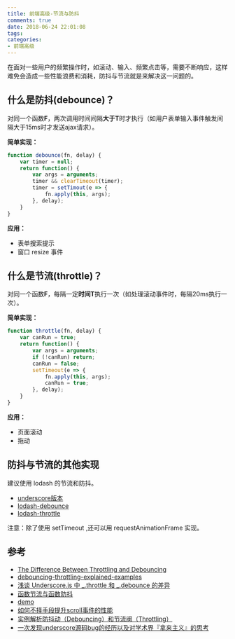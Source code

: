 ```yaml
---
title: 前端高级-节流与防抖
comments: true
date: 2018-06-24 22:01:08
tags:
categories:
- 前端高级
---
```


在面对一些用户的频繁操作时，如滚动、输入、频繁点击等，需要不断响应，这样难免会造成一些性能浪费和消耗，防抖与节流就是来解决这一问题的。
<!--more-->

## 什么是防抖(debounce)？

对同一个函数**F**，两次调用时间间隔**大于T**时才执行（如用户表单输入事件触发间隔大于15ms时才发送ajax请求）。

**简单实现：**

```js
function debounce(fn, delay) {
    var timer = null;
    return function() {
        var args = arguments;
        timer && clearTimeout(timer);
        timer = setTimout(e => {
            fn.apply(this, args);
        }, delay);
    }
}
```

**应用：**

* 表单搜索提示
* 窗口 resize 事件

## 什么是节流(throttle)？

对同一个函数**F**，每隔一定**时间T**执行一次（如处理滚动事件时，每隔20ms执行一次）。

**简单实现：**

```js
function throttle(fn, delay) {
    var canRun = true;
    return function() {
        var args = arguments;
        if (!canRun) return;
        canRun = false;
        setTimeout(e => {
            fn.apply(this, args);
            canRun = true;
        }, delay);
    }
}
```

**应用：**

* 页面滚动
* 拖动


## 防抖与节流的其他实现

建议使用 lodash 的节流和防抖。

- [underscore版本](https://github.com/jashkenas/underscore/blob/master/underscore.js)
- [lodash-debounce](https://github.com/lodash/lodash/blob/master/debounce.js)
- [lodash-throttle](https://github.com/lodash/lodash/blob/master/throttle.js)

注意：除了使用 setTimeout ,还可以用 requestAnimationFrame 实现。

## 参考

- [The Difference Between Throttling and Debouncing](https://css-tricks.com/the-difference-between-throttling-and-debouncing/)
- [debouncing-throttling-explained-examples](https://css-tricks.com/debouncing-throttling-explained-examples/)
- [浅谈 Underscore.js 中 _.throttle 和 _.debounce 的差异](https://blog.coding.net/blog/the-difference-between-throttle-and-debounce-in-underscorejs)
- [函数节流与函数防抖](https://justclear.github.io/throttle-and-debounce/)
- [demo](http://demo.nimius.net/debounce_throttle/)
- [如何不择手段提升scroll事件的性能](https://github.com/escawn/blog/issues/5)
- [实例解析防抖动（Debouncing）和节流阀（Throttling）](https://jinlong.github.io/2016/04/24/Debouncing-and-Throttling-Explained-Through-Examples/)
- [一次发现underscore源码bug的经历以及对学术界『拿来主义』的思考](http://www.cnblogs.com/zichi/p/5331426.html)
